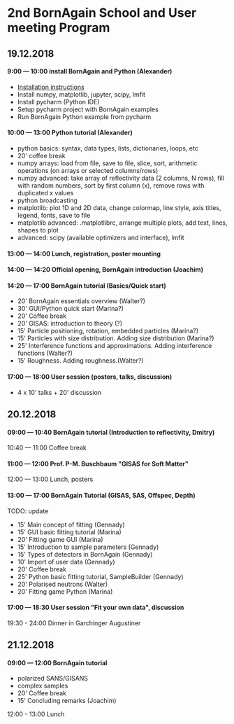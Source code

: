 # 2nd BornAgain School and User meeting Program

## 19.12.2018
#### 9:00 — 10:00 install BornAgain and Python (Alexander)
- [Installation instructions](https://www.bornagainproject.org/documentation/getting-started/installation/)
- Install numpy, matplotlib, jupyter, scipy, lmfit
- Install pycharm (Python IDE)
- Setup pycharm project with BornAgain examples
- Run BornAgain Python example from pycharm

#### 10:00 — 13:00 Python tutorial (Alexander)

- python basics:  syntax, data types, lists, dictionaries, loops, etc
- 20' coffee break
- numpy arrays: load from file, save to file, slice, sort, arithmetic operations (on arrays or selected columns/rows)
- numpy advanced: take array of reflectivity data (2 columns, N rows), fill with random numbers, sort by first column (x), remove rows with duplicated x values
- python broadcasting
- matplotlib: plot 1D and 2D data, change colormap, line style, axis titles, legend, fonts, save to file
- matplotlib advanced: .matplotlibrc, arrange multiple plots, add text, lines, shapes to plot
- advanced: scipy (available optimizers and interface), lmfit

#### 13:00 — 14:00 Lunch, registration, poster mounting

#### 14:00 — 14:20 Official opening, BornAgain introduction (Joachim)

#### 14:20 — 17:00 BornAgain tutorial (Basics/Quick start)

- 20' BornAgain essentials overview (Walter?)
- 30' GUI/Python quick start (Marina?)
- 20' Coffee break
- 20' GISAS: introduction to theory (?)
- 15' Particle positioning, rotation, embedded particles (Marina?)
- 15' Particles with size distribution. Adding size distribution (Marina?)
- 25' Interference functions and approximations. Adding interference functions (Walter?)
- 15' Roughness. Adding roughness.(Walter?)

#### 17:00 — 18:00 User session (posters, talks, discussion)

- 4 x 10' talks + 20' discussion 

## 20.12.2018
#### 09:00 — 10:40 BornAgain tutorial (Introduction to reflectivity, Dmitry)

10:40 — 11:00 Coffee break

#### 11:00 — 12:00 Prof. P-M. Buschbaum "GISAS for Soft Matter"

12:00 — 13:00 Lunch, posters

#### 13:00 — 17:00 BornAgain Tutorial (GISAS, SAS, Offspec, Depth)

TODO: update
- 15' Main concept of fitting (Gennady)
- 15' GUI basic fitting tutorial (Marina)
- 20' Fitting game GUI (Marina)
- 15' Introduction to sample parameters (Gennady)
- 15' Types of detectors in BornAgain (Gennady)
- 10' Import of user data (Gennady)
- 20' Coffee break
- 25' Python basic fitting tutorial, SampleBuilder (Gennady)
- 20' Polarised neutrons (Walter)
- 20' Fitting game Python (Marina)


#### 17:00 — 18:30 User session "Fit your own data", discussion

19:30 - 24:00 Dinner in Garchinger Augustiner

## 21.12.2018
#### 09:00 — 12:00 BornAgain tutorial 

- polarized SANS/GISANS
- complex samples
- 20' Coffee break
- 15' Concluding remarks (Joachim)

12:00 - 13:00 Lunch



